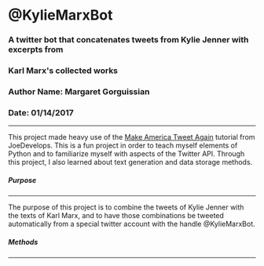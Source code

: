 # @KylieMarxBot  
### A twitter bot that concatenates tweets from Kylie Jenner with excerpts from
### Karl Marx's collected works  
### Author Name: Margaret Gorguissian  
### Date: 01/14/2017  
***  
This project made heavy use of the [Make America Tweet Again](http://joedevelops.com/2016/07/30/make-america-tweet-again-part-1/) tutorial
from JoeDevelops. This is a fun project in order to teach myself elements of
Python and to familiarize myself with aspects of the Twitter API. Through this
project, I also learned about text generation and data storage methods.  
  
##### Purpose  
***  
The purpose of this project is to combine the tweets of Kylie Jenner with the 
texts of Karl Marx, and to have those combinations be tweeted automatically 
from a special twitter account with the handle @KylieMarxBot.  

##### Methods  
***  

